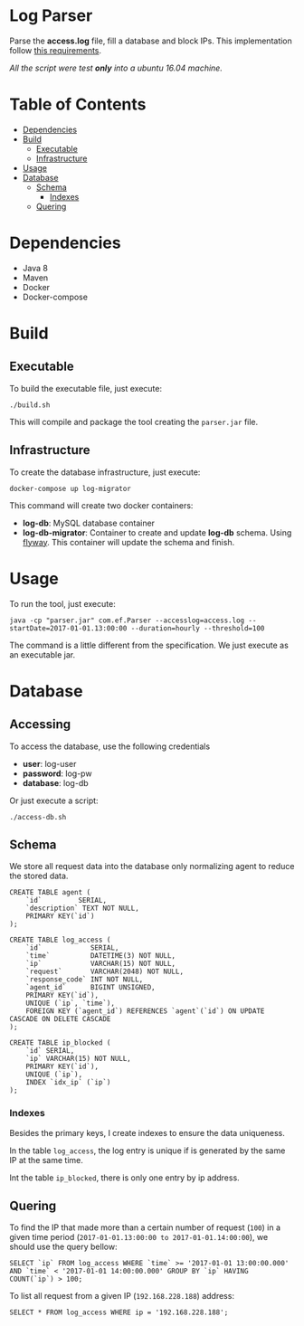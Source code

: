 Log Parser
==

Parse the **access.log** file, fill a database and block IPs.
This implementation follow [this requirements](Java_MySQL_Test_Instructions.md).

*All the script were test **only** into a ubuntu 16.04 machine.*

# Table of Contents

   * [Dependencies](#dependencies)
   * [Build](#build)
      * [Executable](#executable)
      * [Infrastructure](#infrastructure)
   * [Usage](#usage)
   * [Database](#database)
      * [Schema](#schema)
         * [Indexes](#indexes)
      * [Quering](#quering)

# Dependencies

* Java 8
* Maven
* Docker
* Docker-compose

# Build

## Executable

To build the executable file, just execute:

```
./build.sh
```

This will compile and package the tool creating the `parser.jar` file.

## Infrastructure

To create the database infrastructure, just execute:

```
docker-compose up log-migrator
```

This command will create two docker containers:

* **log-db**: MySQL database container
* **log-db-migrator**: Container to create and update **log-db** schema. Using [flyway](https://flywaydb.org/). This container will update the schema and finish.

# Usage
To run the tool, just execute:

```
java -cp "parser.jar" com.ef.Parser --accesslog=access.log --startDate=2017-01-01.13:00:00 --duration=hourly --threshold=100 
```

The command is a little different from the specification. We just execute as an executable jar.

# Database

## Accessing

To access the database, use the following credentials

* **user**: log-user
* **password**: log-pw
* **database**: log-db

Or just execute a script:

```
./access-db.sh
```

## Schema

We store all request data into the database only normalizing agent to reduce the stored data.

```
CREATE TABLE agent (
	`id`         SERIAL,
	`description` TEXT NOT NULL,
	PRIMARY KEY(`id`)
);

CREATE TABLE log_access (
	`id`            SERIAL,
	`time`          DATETIME(3) NOT NULL,
	`ip`            VARCHAR(15) NOT NULL,
	`request`       VARCHAR(2048) NOT NULL,
	`response_code` INT NOT NULL,
	`agent_id`      BIGINT UNSIGNED,
	PRIMARY KEY(`id`),
	UNIQUE (`ip`, `time`),
	FOREIGN KEY (`agent_id`) REFERENCES `agent`(`id`) ON UPDATE CASCADE ON DELETE CASCADE
);

CREATE TABLE ip_blocked (
	`id` SERIAL,
	`ip` VARCHAR(15) NOT NULL,
	PRIMARY KEY(`id`),
	UNIQUE (`ip`),
	INDEX `idx_ip` (`ip`)
);
```

### Indexes

Besides the primary keys, I create indexes to ensure the data uniqueness.

In the table `log_access`, the log entry is unique if is generated by the same IP at the same time.

Int the table `ip_blocked`, there is only one entry by ip address.

## Quering

To find the IP that made more than a certain number of request (`100`) in a given time period (`2017-01-01.13:00:00 to 2017-01-01.14:00:00`), we should use the query bellow:

```
SELECT `ip` FROM log_access WHERE `time` >= '2017-01-01 13:00:00.000' AND `time` < '2017-01-01 14:00:00.000' GROUP BY `ip` HAVING COUNT(`ip`) > 100;
```

To list all request from a given IP (`192.168.228.188`) address:

```
SELECT * FROM log_access WHERE ip = '192.168.228.188';
```